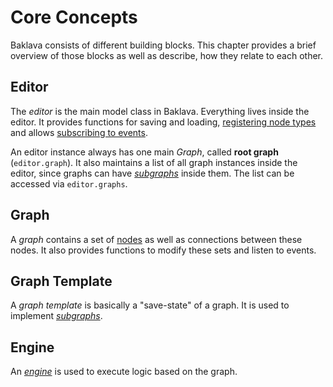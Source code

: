 # Core Concepts

Baklava consists of different building blocks.
This chapter provides a brief overview of those blocks as well as describe, how they relate to each other.

## Editor

The *editor* is the main model class in Baklava.
Everything lives inside the editor.
It provides functions for saving and loading, [registering node types](/editor/registering-nodes.md) and allows [subscribing to events](/event-system.md).

An editor instance always has one main *Graph*, called **root graph** (`editor.graph`).
It also maintains a list of all graph instances inside the editor, since graphs can have *[subgraphs](/editor/subgraphs.md)* inside them.
The list can be accessed via `editor.graphs`.

## Graph

A *graph* contains a set of [nodes](/nodes/nodes.md) as well as connections between these nodes.
It also provides functions to modify these sets and listen to events.

## Graph Template

A *graph template*  is basically a "save-state" of a graph.
It is used to implement *[subgraphs](/editor/subgraphs.md)*.

## Engine

An *[engine](/execution/setup.md)* is used to execute logic based on the graph.
